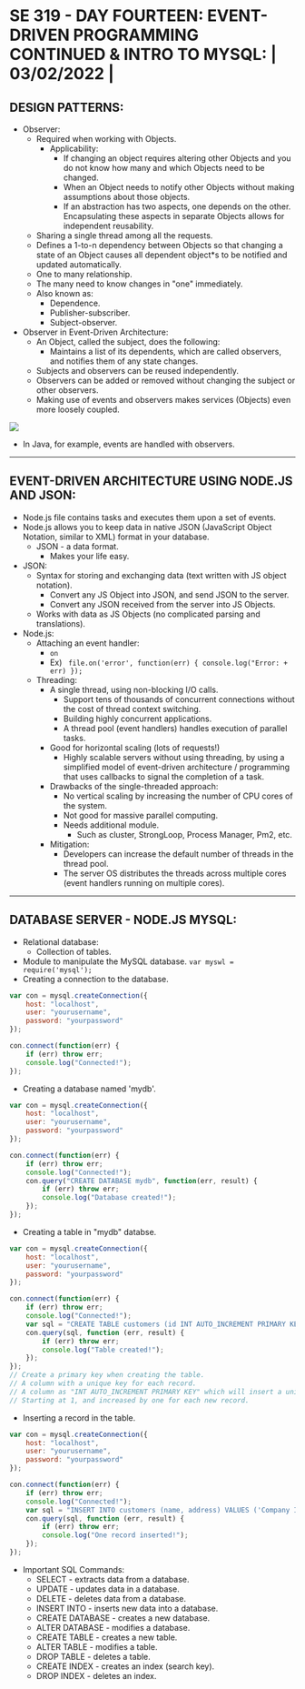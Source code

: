 # **SE 319 - DAY FOURTEEN: EVENT-DRIVEN PROGRAMMING CONTINUED & INTRO TO MYSQL: | 03/02/2022 |**

## **DESIGN PATTERNS:**
* Observer:
    * Required when working with Objects.
        * Applicability:
            * If changing an object requires altering other Objects and you do not know how many and which Objects need to be changed.
            * When an Object needs to notify other Objects without making assumptions about those objects.
            * If an abstraction has two aspects, one depends on the other. Encapsulating these aspects in separate Objects allows for independent reusability.
    * Sharing a single thread among all the requests.
    * Defines a 1-to-n dependency between Objects so that changing a state of an Object causes all dependent object*s to be notified and updated automatically.
    * One to many relationship.
    * The many need to know changes in "one" immediately.
    * Also known as:
        * Dependence.
        * Publisher-subscriber.
        * Subject-observer.
* Observer in Event-Driven Architecture:
    * An Object, called the subject, does the following:
        * Maintains a list of its dependents, which are called observers, and notifies them of any state changes.
    * Subjects and observers can be reused independently.
    * Observers can be added or removed without changing the subject or other observers.
    * Making use of events and observers makes services (Objects) even more loosely coupled.

![](https://i.gyazo.com/4ff47df220b18f82d2a873be6dcde8e2.png)
* In Java, for example, events are handled with observers.
---

## **EVENT-DRIVEN ARCHITECTURE USING NODE.JS AND JSON:**
* Node.js file contains tasks and executes them upon a set of events.
* Node.js allows you to keep data in native JSON (JavaScript Object Notation, similar to XML) format in your database.
    * JSON - a data format.
        * Makes your life easy.
* JSON:
    * Syntax for storing and exchanging data (text written with JS object notation).
        * Convert any JS Object into JSON, and send JSON to the server.
        * Convert any JSON received from the server into JS Objects.
    * Works with data as JS Objects (no complicated parsing and translations).
* Node.js:
    * Attaching an event handler:
        * ```on```
        * Ex) ``` file.on('error', function(err)
        {
            console.log("Error: + err)
        });```
    * Threading:
        * A single thread, using non-blocking I/O calls.
            * Support tens of thousands of concurrent connections without the cost of thread context switching.
            * Building highly concurrent applications.
            * A thread pool (event handlers) handles execution of parallel tasks.
        * Good for horizontal scaling (lots of requests!)
            * Highly scalable servers without using threading, by using a simplified model of event-driven architecture / programming that uses callbacks to signal the completion of a task.
        * Drawbacks of the single-threaded approach:
            * No vertical scaling by increasing the number of CPU cores of the system.
            * Not good for massive parallel computing.
            * Needs additional module.
                * Such as cluster, StrongLoop, Process Manager, Pm2, etc.
        * Mitigation:
            * Developers can increase the default number of threads in the thread pool.
            * The server OS distributes the threads across multiple cores (event handlers running on multiple cores).
---

## **DATABASE SERVER - NODE.JS MYSQL:**
* Relational database:
    * Collection of tables.
* Module to manipulate the MySQL database.
``var myswl = require('mysql');``
* Creating a connection to the database.
```js
var con = mysql.createConnection({
    host: "localhost",
    user: "yourusername",
    password: "yourpassword"
});

con.connect(function(err) {
    if (err) throw err;
    console.log("Connected!");
});
```
* Creating a database named 'mydb'.
```js
var con = mysql.createConnection({
    host: "localhost",
    user: "yourusername",
    password: "yourpassword"
});

con.connect(function(err) {
    if (err) throw err;
    console.log("Connected!");
    con.query("CREATE DATABASE mydb", function(err, result) {
        if (err) throw err;
        console.log("Database created!");
    });
});
```
* Creating a table in "mydb" databse.
```js
var con = mysql.createConnection({
    host: "localhost",
    user: "yourusername",
    password: "yourpassword"
});

con.connect(function(err) {
    if (err) throw err;
    console.log("Connected!");
    var sql = "CREATE TABLE customers (id INT AUTO_INCREMENT PRIMARY KEY, name VARCHAR(255), address VARCHAR(255))";
    con.query(sql, function (err, result) {
        if (err) throw err;
        console.log("Table created!");
    });
});
// Create a primary key when creating the table.
// A column with a unique key for each record.
// A column as "INT AUTO_INCREMENT PRIMARY KEY" which will insert a unique number for each record.
// Starting at 1, and increased by one for each new record.
```
* Inserting a record in the table.
```js
var con = mysql.createConnection({
    host: "localhost",
    user: "yourusername",
    password: "yourpassword"
});

con.connect(function(err) {
    if (err) throw err;
    console.log("Connected!");
    var sql = "INSERT INTO customers (name, address) VALUES ('Company Inc.', 'Highway 37')";
    con.query(sql, function (err, result) {
        if (err) throw err;
        console.log("One record inserted!");
    });
});
```
* Important SQL Commands:
    * SELECT - extracts data from a database.
    * UPDATE - updates data in a database.
    * DELETE - deletes data from a database.
    * INSERT INTO - inserts new data into a database.
    * CREATE DATABASE - creates a new database.
    * ALTER DATABASE - modifies a database.
    * CREATE TABLE - creates a new table.
    * ALTER TABLE - modifies a table.
    * DROP TABLE - deletes a table.
    * CREATE INDEX - creates an index (search key).
    * DROP INDEX - deletes an index.